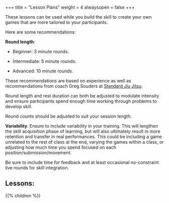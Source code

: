 +++ 
title = "Lesson Plans" 
weight = 4
alwaysopen = false 
+++

These lessons can be used while you build the skill to create your own games that are more tailored to your participants.

Here are some recommendations:

**Round length**:

* Beginner: 3 minute rounds.

* Intermediate: 5 minute rounds.

* Advanced: 10 minute rounds.

These recommendations are based on experience as well as recommendations from coach Greg Souders at [Standard Jiu Jitsu](https://standardjiujitsu.com). 

Round length and rest duration can both be adjusted to modulate intensity and ensure participants spend enough time working through problems to develop skill.

Round counts should be adjusted to suit your session length. 

**Variability**: Ensure to include variability in your training. This will lengthen the skill acquisition phase of learning, but will also ultimately result in more retention and transfer in real performances. This could be including a game unrelated to the rest of class at the end, varying the games within a class, or adjusting how much time you spend focused on each position/submission/movement. 


Be sure to include time for feedback and at least occasional no-constraint live rounds for skill integration.

## Lessons:

{{% children %}}